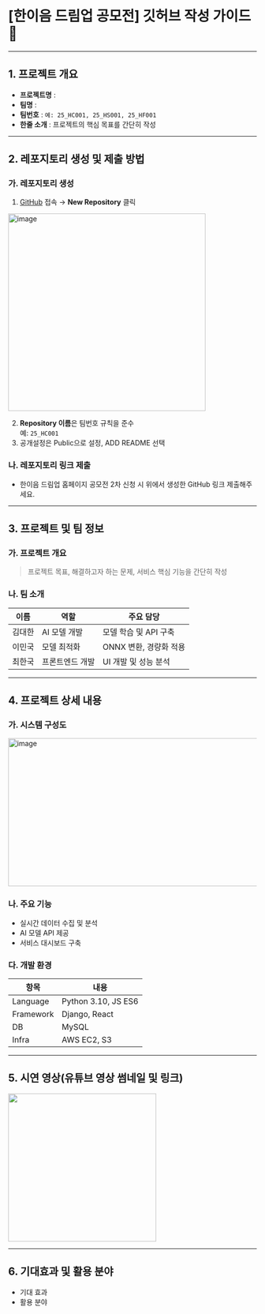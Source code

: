 # [한이음 드림업 공모전] 깃허브 작성 가이드 📝
---

## **1. 프로젝트 개요**
- **프로젝트명** :
- **팀명** :
- **팀번호** : `예: 25_HC001, 25_HS001, 25_HF001`
- **한줄 소개** : 프로젝트의 핵심 목표를 간단히 작성

---

## **2. 레포지토리 생성 및 제출 방법**
### **가. 레포지토리 생성**
1. [GitHub](https://github.com) 접속 → **New Repository** 클릭
<img width="400" height="400" alt="image" src="https://github.com/user-attachments/assets/78917db1-ff98-48c5-8c68-59f4ba50fbc8" />

2. **Repository 이름**은 팀번호 규칙을 준수  
   예: `25_HC001`
3. 공개설정은 Public으로 설정, ADD README 선택

### **나. 레포지토리 링크 제출**
- 한이음 드림업 홈페이지 공모전 2차 신청 시 위에서 생성한 GitHub 링크 제출해주세요.


---

## **3. 프로젝트 및 팀 정보**
### **가. 프로젝트 개요**
> 프로젝트 목표, 해결하고자 하는 문제, 서비스 핵심 기능을 간단히 작성

### **나. 팀 소개**
| 이름   | 역할                | 주요 담당 |
|--------|--------------------|-----------|
| 김대한 | AI 모델 개발       | 모델 학습 및 API 구축 |
| 이민국 | 모델 최적화        | ONNX 변환, 경량화 적용 |
| 최한국 | 프론트엔드 개발    | UI 개발 및 성능 분석 |

---

## **4. 프로젝트 상세 내용**
### **가. 시스템 구성도**
<img width="600" height="300" alt="image" src="https://github.com/user-attachments/assets/975fb534-bfc0-44f0-80de-461ca67811a7" />



### **나. 주요 기능**
- 실시간 데이터 수집 및 분석
- AI 모델 API 제공
- 서비스 대시보드 구축

### **다. 개발 환경**
| 항목         | 내용                 |
|--------------|----------------------|
| Language     | Python 3.10, JS ES6 |
| Framework    | Django, React       |
| DB          | MySQL               |
| Infra       | AWS EC2, S3         |

---

## **5. 시연 영상**(유튜브 영상 썸네일 및 링크)
[<img src="https://github.com/user-attachments/assets/0f6416a0-847f-4d98-b67c-4e8081656234" idth="600" height="300"/>](https://youtu.be/YcD3Lbn2FRI?si=eWUIBmONdGXoUAfu)


---

## **6. 기대효과 및 활용 분야**
- 기대 효과
- 활용 분야
